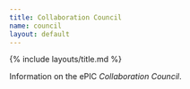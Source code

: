 ```yaml
---
title: Collaboration Council
name: council
layout: default
---
```


{% include layouts/title.md %}

Information on the ePIC _Collaboration Council_.



